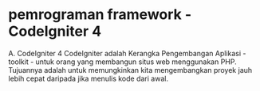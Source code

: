 # pemrograman framework - CodeIgniter 4

A. CodeIgniter 4
CodeIgniter adalah Kerangka Pengembangan Aplikasi - toolkit - untuk orang yang membangun situs web menggunakan PHP. Tujuannya adalah untuk memungkinkan kita mengembangkan proyek jauh lebih cepat daripada jika menulis kode dari awal.
